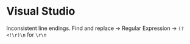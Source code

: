 # Visual Studio

Inconsistent line endings.
Find and replace -> Regular Expression -> `(?<!\r)\n` for `\r\n`
